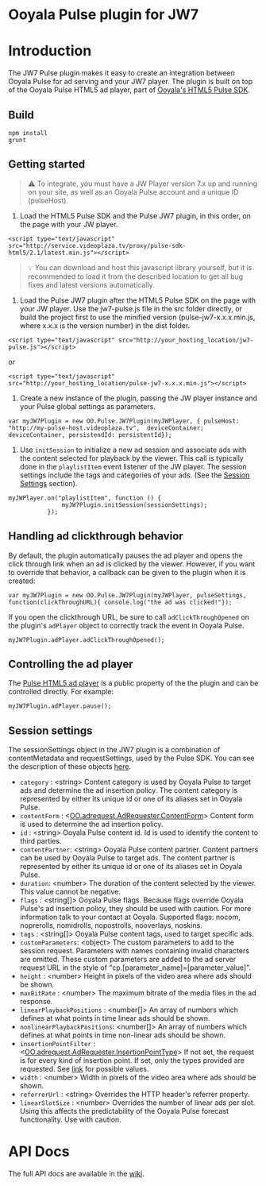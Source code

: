 # Ooyala Pulse plugin for JW7


# Introduction
The JW7 Pulse plugin makes it easy to create an integration between Ooyala Pulse for ad serving and your JW7 player. The plugin is built on top of the Ooyala Pulse HTML5 ad player, part of [Ooyala's HTML5 Pulse SDK](http://pulse-sdks.ooyala.com/pulse-html5/latest/).


## Build
    npm install
    grunt

## Getting started

>:warning: To integrate, you must have a JW Player version 7.x up and running on your site, as well as an Ooyala Pulse account and a unique ID (pulseHost).

1. Load the HTML5 Pulse SDK and the Pulse JW7 plugin, in this order, on the page with your JW player.

 ```
 <script type="text/javascript" src="http://service.videoplaza.tv/proxy/pulse-sdk-html5/2.1/latest.min.js"></script>
 ```
 >:bulb: You can download and host this javascript library yourself, but it is recommended to load it from the described location to get all bug fixes and latest versions automatically.

1. Load the Pulse JW7 plugin after the HTML5 Pulse SDK on the page with your JW player. Use the jw7-pulse.js file in the src folder directly, or build the project first to use the minified version (pulse-jw7-x.x.x.min.js, where x.x.x is the version number) in the dist folder.

  ```
  <script type="text/javascript" src="http://your_hosting_location/jw7-pulse.js"></script>
  ```
  or
  ```
  <script type="text/javascript" src="http://your_hosting_location/pulse-jw7-x.x.x.min.js"></script>
  ```
<!--1. Optionally, load the **skin.js** on the page with your JW player, to show a default skin for the ad player containing control buttons and to have access to alter this skin at a later stage.``` <script type="text/javascript" src="source_of_the_skin.js"></script> ```-->

1. Create a new instance of the plugin, passing the JW player instance and your Pulse global settings as parameters.

 ```
 var myJW7Plugin = new OO.Pulse.JW7Plugin(myJWPlayer, { pulseHost: "http://my-pulse-host.videoplaza.tv",  deviceContainer: deviceContainer, persistendId: persistentId});
 ```

1. Use `initSession` to initialize a new ad session and associate ads with the content selected for playback by the viewer. This call is typically done in the `playlistItem` event listener of the JW player. The session settings include the tags and categories of your ads. (See the [Session Settings](#session-settings) section).

 ```
 myJWPlayer.on("playlistItem", function () {
                myJW7Plugin.initSession(sessionSettings);
            });
 ```

## Handling ad clickthrough behavior

By default, the plugin automatically pauses the ad player and opens the click through link when an ad is clicked by the viewer. However, if you want to override that behavior, a callback can be given to the plugin when it is created:
```
var myJW7Plugin = new OO.Pulse.JW7Plugin(myJWPlayer, pulseSettings, function(clickThroughURL){ console.log("the ad was clicked!"});
```

If you open the clickthrough URL, be sure to call `adClickThroughOpened` on the plugin's `adPlayer` object to correctly track the event in Ooyala Pulse.
```
myJW7Plugin.adPlayer.adClickThroughOpened();
```

## Controlling the ad player

The [Pulse HTML5 ad player](http://pulse-sdks.ooyala.com/pulse-html5/latest/OO.Pulse.AdPlayerController.html) is a public property of the the plugin and can be controlled directly. For example:
```
myJW7Plugin.adPlayer.pause();
```

## <a name="session-settings"></a>Session settings

The sessionSettings object in the JW7 plugin is a combination of contentMetadata and requestSettings, used by the Pulse SDK. You can see the description of these objects  [here](http://pulse-sdks.ooyala.com/pulse-html5/latest/OO.Pulse.html).

* `category` : &lt;string\> Content category is used by Ooyala Pulse to target ads and determine
    the ad insertion policy. The content category is represented by either its unique id or one
    of its aliases set in Ooyala Pulse.
* `contentForm` : &lt;[OO.adrequest.AdRequester.ContentForm](http://pulse-sdks.ooyala.com/html5_2/latest/videoplaza.adrequest.AdRequester.html#toc4__anchor)>  Content form is used to determine the ad insertion policy.
* `id` : &lt;string>  Ooyala Pulse content id. Id is used to identify the content to third parties.
* `contentPartner`: &lt;string>  Ooyala Pulse content partner. Content partners can be used by
    Ooyala Pulse to target ads. The content partner is represented by either its unique id or one of its
    aliases set in Ooyala Pulse.
* `duration`: &lt;number>  The duration of the content selected by the viewer. This value cannot be negative.
* `flags` : &lt;string[]>  Ooyala Pulse flags. Because flags override Ooyala Pulse's ad insertion policy, they
    should be used with caution. For more information talk to your contact at Ooyala. Supported flags:
    nocom, noprerolls, nomidrolls, nopostrolls, nooverlays, noskins.
* `tags` : &lt;string[]>   Ooyala Pulse content tags, used to target specific ads.
* `customParameters`: &lt;object>  The custom parameters to add to the
    session request. Parameters with names containing invalid characters are omitted.
    These custom parameters are added to the ad server request URL in the style
    of "cp.[parameter_name]=[parameter_value]".
* `height` : &lt;number>  Height in pixels of the video area where ads should be shown.
* `maxBitRate` : &lt;number>  The maximum bitrate of the media files in the ad response.
* `linearPlaybackPositions` : &lt;number[]> An array of numbers which defines at what points in time linear ads should be shown.
* `nonlinearPlaybackPositions`: &lt;number[]>  An array of numbers which defines at what points in time non-linear ads should be shown.
* `insertionPointFilter` : &lt;[OO.adrequest.AdRequester.InsertionPointType](http://pulse-sdks.ooyala.com/html5_2/latest/videoplaza.adrequest.AdRequester.html#toc5__anchor)>  If not set, the request is for every kind of insertion point. If set, only the types provided are requested. See [link](http://pulse-sdks.ooyala.com/html5_2/latest/videoplaza.adrequest.AdRequester.html#toc5__anchor) for possible values.
* `width` : &lt;number>  Width in pixels of the video area where ads should be shown.
* `referrerUrl` : &lt;string>  Overrides the HTTP header's referrer property.
* `linearSlotSize` : &lt;number>  Overrides the number of linear ads per slot. Using this affects the predictability of the Ooyala Pulse forecast functionality. Use with caution.

# API Docs
The full API docs are available in the [wiki](https://github.com/ooyala/pulse-sdk-html5-2.x-plugin-jw7/wiki/Pulse-JW7-plugin-API-documentation).
